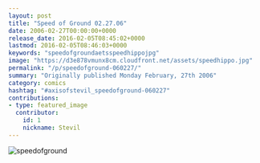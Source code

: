 ```yaml
---
layout: post
title: "Speed of Ground 02.27.06"
date: 2006-02-27T00:00:00+0000
release_date: 2016-02-05T08:45:02+0000
lastmod: 2016-02-05T08:46:03+0000
keywords: "speedofgroundaetsspeedhippojpg"
image: "https://d3e878vmunx8cm.cloudfront.net/assets/speedhippo.jpg"
permalink: "/p/speedofground-060227/"
summary: "Originally published Monday February, 27th 2006"
category: comics
hashtag: "#axisofstevil_speedofground-060227"
contributions:
- type: featured_image
  contributor:
    id: 1
    nickname: Stevil
---
```


![speedofground](https://d3e878vmunx8cm.cloudfront.net/assets/speedhippo.jpg)
